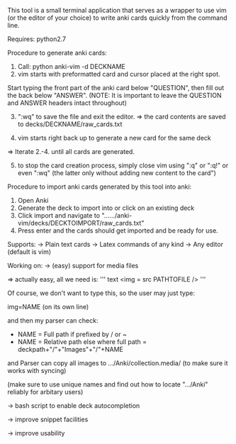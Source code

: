 This tool is a small terminal application that serves as a wrapper to use vim 
(or the editor of your choice) to write anki cards quickly from the command line.

Requires: python2.7

Procedure to generate anki cards:

1. Call: python anki-vim -d DECKNAME
2. vim starts with preformatted card and cursor placed at the right spot. 

Start typing the front part of the anki card below "QUESTION", then fill out 
the back below "ANSWER". (NOTE: It is important to leave the QUESTION and ANSWER
headers intact throughout)

3. ":wq" to save the file and exit the editor.
=> the card contents are saved to decks/DECKNAME/raw_cards.txt

4. vim starts right back up to generate a new card for the same deck

=> Iterate 2.-4. until all cards are generated.

5. to stop the card creation process, simply close vim using ":q" or ":q!" or 
even ":wq" (the latter only without adding new content to the card")

Procedure to import anki cards generated by this tool into anki:

1. Open Anki
2. Generate the deck to import into or click on an existing deck
3. Click import and navigate to
   "....../anki-vim/decks/DECKTOIMPORT/raw_cards.txt"
4. Press enter and the cards should get imported and be ready for use.


Supports:
-> Plain text cards
-> Latex commands of any kind
-> Any editor (default is vim)


Working on:
-> (easy) support for media files

=> actually easy, all we need is: 
''' text
<img = src PATHTOFILE />
'''

Of course, we don't want to type this, so the user may just type:

img=NAME (on its own line)

and then my parser can check:
- NAME = Full path if prefixed by / or ~
- NAME = Relative path else where full path = deckpath+"/"+"Images"+"/"+NAME

and Parser can copy all images to .../Anki/collection.media/ 
(to make sure it works with syncing)

(make sure to use unique names and find out how to locate ".../Anki" 
reliably for arbitary users)

-> bash script to enable deck autocompletion

-> improve snippet facilities

-> improve usability
